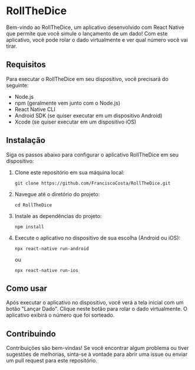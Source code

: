   <h1>RollTheDice</h1>
  <p>
    Bem-vindo ao RollTheDice, um aplicativo desenvolvido com React Native que permite que você simule o lançamento de um dado! Com este aplicativo, você pode rolar o dado virtualmente e ver qual número você vai tirar.
  </p>

  <h2>Requisitos</h2>
  <p>Para executar o RollTheDice em seu dispositivo, você precisará do seguinte:</p>
  <ul>
    <li>Node.js</li>
    <li>npm (geralmente vem junto com o Node.js)</li>
    <li>React Native CLI</li>
    <li>Android SDK (se quiser executar em um dispositivo Android)</li>
    <li>Xcode (se quiser executar em um dispositivo iOS)</li>
  </ul>

  <h2>Instalação</h2>
  <p>Siga os passos abaixo para configurar o aplicativo RollTheDice em seu dispositivo:</p>
  <ol>
    <li>Clone este repositório em sua máquina local:</li>
    <pre><code>git clone https://github.com/FranciscoCosta/RollTheDice.git</code></pre>
    <li>Navegue até o diretório do projeto:</li>
    <pre><code>cd RollTheDice</code></pre>
    <li>Instale as dependências do projeto:</li>
    <pre><code>npm install</code></pre>
    <li>Execute o aplicativo no dispositivo de sua escolha (Android ou iOS):</li>
    <pre><code>npx react-native run-android</code></pre>
    <p>ou</p>
    <pre><code>npx react-native run-ios</code></pre>
  </ol>

  <h2>Como usar</h2>
  <p>Após executar o aplicativo no dispositivo, você verá a tela inicial com um botão "Lançar Dado". Clique neste botão para rolar o dado virtualmente. O aplicativo exibirá o número que foi sorteado.</p>

  <h2>Contribuindo</h2>
  <p>Contribuições são bem-vindas! Se você encontrar algum problema ou tiver sugestões de melhorias, sinta-se à vontade para abrir uma issue ou enviar um pull request para este repositório.</p>
